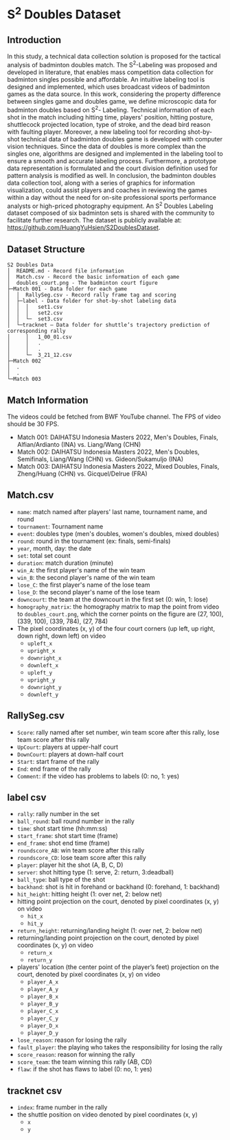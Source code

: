 # S<sup>2</sup> Doubles Dataset
## Introduction
In this study, a technical data collection solution is proposed for the tactical analysis of badminton doubles match. The S<sup>2</sup>-Labeling was proposed and developed in literature, that enables mass competition data collection for badminton singles possible and affordable. An intuitive labeling tool is designed and implemented, which uses broadcast videos of badminton games as the data source. In this work, considering the property difference between singles game and doubles game, we define microscopic data for badminton doubles based on S<sup>2</sup>-
Labeling. Technical information of each shot in the match including hitting time, players' position, hitting posture, shuttlecock projected location, type of stroke, and the dead bird reason with faulting player. Moreover, a new labeling tool for recording shot-by-shot technical data of badminton doubles game is developed with computer vision techniques. Since the data of doubles is more complex than the singles one, algorithms are designed and implemented in the labeling tool to ensure a smooth and accurate labeling process. Furthermore, a prototype data representation is formulated and the court division definition used for pattern analysis is modified as well. In conclusion, the badminton doubles data collection tool, along with a series of graphics for information visualization, could assist players and coaches in reviewing the games within a day without the need for on-site professional sports performance analysts or high-priced photography equipment. An S<sup>2</sup> Doubles Labeling dataset composed of six badminton sets is shared with the community to facilitate further research. The dataset is publicly available at: https://github.com/HuangYuHsien/S2DoublesDataset.
## Dataset Structure
    S2 Doubles Data
    │  README.md - Record file information
    │  Match.csv - Record the basic information of each game
    │  doubles_court.png - The badminton court figure
    ├─Match 001 - Data folder for each game
    │  │  RallySeg.csv - Record rally frame tag and scoring
    │  ├─label - Data folder for shot-by-shot labeling data
    │  │  │   set1.csv
    │  │  │   set2.csv
    │  │  └─  set3.csv
    │  └─tracknet – Data folder for shuttle’s trajectory prediction of corresponding rally
    │     │   1_00_01.csv
    │     │   .
    │     │   .
    │     └─  3_21_12.csv     
    ├─Match 002
    │  .    
    │  .  
    └─Match 003
## Match Information
The videos could be fetched from BWF YouTube channel. The FPS of video should be 30 FPS.
- Match 001: DAIHATSU Indonesia Masters 2022, Men's Doubles, Finals, Alfian/Ardianto (INA) vs. Liang/Wang (CHN)
- Match 002: DAIHATSU Indonesia Masters 2022, Men's Doubles, Semifinals, Liang/Wang (CHN) vs. Gideon/Sukamuljo (INA)
- Match 003: DAIHATSU Indonesia Masters 2022, Mixed Doubles, Finals, Zheng/Huang (CHN) vs. Gicquel/Delrue (FRA)
## Match.csv
- `name`: match named after players' last name, tournament name, and round
- `tournament`: Tournament name
- `event`: doubles type (men's doubles, women's doubles, mixed doubles)
- `round`: round in the tournament (ex: finals, semi-finals)
- `year`, month, day: the date
- `set`: total set count
- `duration`: match duration (minute)
- `win_A`: the first player's name of the win team
- `win_B`: the second player's name of the win team
- `lose_C`: the first player's name of the lose team
- `lose_D`: the second player's name of the lose team
- `downcourt`: the team at the downcourt in the first set (0: win, 1: lose)
- `homography_matrix`: the homography matrix to map the point from video to `doubles_court.png`, which the corner points on the figure are (27, 100), (339, 100), (339, 784), (27, 784)
- The pixel coordinates (x, y) of the four court corners (up left, up right, down right, down left) on video
    - `upleft_x`
    - `upright_x`
    - `downright_x`
    - `downleft_x`
    - `upleft_y`
    - `upright_y`
    - `downright_y`
    - `downleft_y`
## RallySeg.csv
- `Score`: rally named after set number, win team score after this rally, lose team score after this rally
- `UpCourt`: players at upper-half court
- `DownCourt`: players at down-half court
- `Start`: start frame of the rally
- `End`: end frame of the rally
- `Comment`: if the video has problems to labels (0: no, 1: yes)
## label csv
- `rally`: rally number in the set
- `ball_round`: ball round number in the rally
- `time`: shot start time (hh:mm:ss)
- `start_frame`: shot start time (frame)
- `end_frame`: shot end time (frame)
- `roundscore_AB`: win team score after this rally
- `roundscore_CD`: lose team score after this rally
- `player`: player hit the shot (A, B, C, D)
- `server`: shot hitting type (1: serve, 2: return, 3:deadball)
- `ball_type`: ball type of the shot
- `backhand`: shot is hit in forehand or backhand (0: forehand, 1: backhand)
- `hit_height`: hitting height (1: over net, 2: below net)
- hitting point projection on the court, denoted by pixel coordinates (x, y) on video
    - `hit_x`
    - `hit_y`
- `return_height`: returning/landing height (1: over net, 2: below net)
- returning/landing point projection on the court, denoted by pixel coordinates (x, y) on video
    - `return_x`
    - `return_y`
- players' location (the center point of the player’s feet) projection on the court, denoted by pixel coordinates (x, y) on video
    - `player_A_x`
    - `player_A_y`
    - `player_B_x`
    - `player_B_y`
    - `player_C_x`
    - `player_C_y`
    - `player_D_x`
    - `player_D_y`
- `lose_reason`: reason for losing the rally
- `fault_player`: the playing who takes the responsibility for losing the rally
- `score_reason`: reason for winning the rally
- `score_team`: the team winning this rally (AB, CD)
- `flaw`: if the shot has flaws to label (0: no, 1: yes)
## tracknet csv
- `index`: frame number in the rally
- the shuttle position on video denoted by pixel coordinates (x, y)
	- `x`
	- `y`